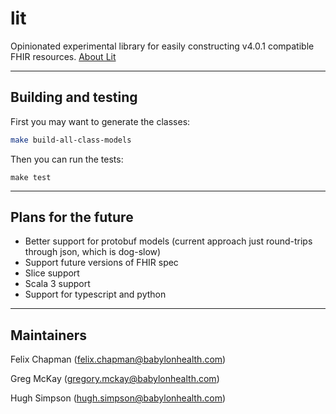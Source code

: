 # lit

Opinionated experimental library for easily constructing v4.0.1 compatible FHIR resources. [About Lit](https://github.com/babylonhealth/lit-fhir/blob/master/docs/documentation.md)

---

## Building and testing

First you may want to generate the classes:

```bash
make build-all-class-models
```

Then you can run the tests:

```
make test
```

---

## Plans for the future

- Better support for protobuf models (current approach just round-trips through json, which is dog-slow)
- Support future versions of FHIR spec
- Slice support
- Scala 3 support
- Support for typescript and python

---


## Maintainers

Felix Chapman (felix.chapman@babylonhealth.com)

Greg McKay (gregory.mckay@babylonhealth.com)

Hugh Simpson (hugh.simpson@babylonhealth.com)
